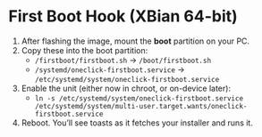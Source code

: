 # First Boot Hook (XBian 64-bit)

1) After flashing the image, mount the **boot** partition on your PC.
2) Copy these into the boot partition:
   - `/firstboot/firstboot.sh`  → `/boot/firstboot.sh`
   - `/systemd/oneclick-firstboot.service`  → `/etc/systemd/system/oneclick-firstboot.service`
3) Enable the unit (either now in chroot, or on-device later):
   - `ln -s /etc/systemd/system/oneclick-firstboot.service /etc/systemd/system/multi-user.target.wants/oneclick-firstboot.service`
4) Reboot. You’ll see toasts as it fetches your installer and runs it.
